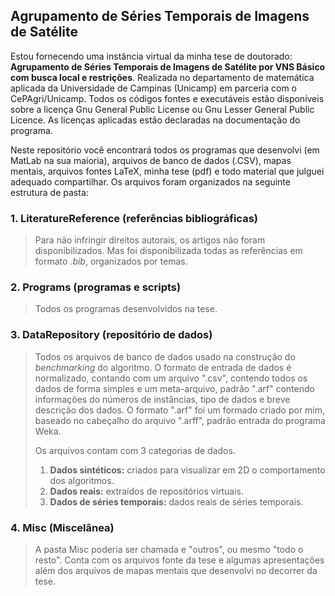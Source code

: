 Agrupamento de Séries Temporais de Imagens de Satélite
------------------------------------------------------

Estou fornecendo uma instância virtual da minha tese de doutorado: **Agrupamento de Séries Temporais de Imagens de Satélite por VNS Básico com busca local e restrições**. Realizada no departamento de matemática aplicada da Universidade de Campinas (Unicamp) em parceria com o CePAgri/Unicamp. Todos os códigos fontes e executáveis estão disponíveis sobre a licença Gnu General Public License ou Gnu Lesser General Public Licence. As licenças aplicadas estão declaradas na documentação do programa.

Neste repositório você encontrará todos os programas que desenvolvi (em MatLab na sua maioria), arquivos de banco de dados (.CSV), mapas mentais, arquivos fontes LaTeX, minha tese (pdf) e todo material que julguei adequado compartilhar. Os arquivos foram organizados na seguinte estrutura de pasta:

### 1. LiteratureReference (referências bibliográficas) ###
> Para não infringir direitos autorais, os artigos não foram disponibilizados. Mas foi disponibilizada todas as referências em formato *.bib*, organizados por temas. 

### 2. Programs (programas e scripts) ###
> Todos os programas desenvolvidos na tese.

### 3. DataRepository (repositório de dados) ###
> Todos os arquivos de banco de dados usado na construção do *benchmarking* do algoritmo. O formato de entrada de dados é normalizado, contando com um arquivo ".csv", contendo todos os dados de forma simples e um meta-arquivo, padrão ".arf" contendo informações do números de instâncias, tipo de dados e breve descrição dos dados. O formato ".arf" foi um formado criado por mim, baseado no cabeçalho do arquivo ".arff", padrão entrada do programa Weka.
>
> Os arquivos contam com 3 categorias de dados. 
>  1. **Dados sintéticos:** criados para visualizar em 2D o comportamento dos algoritmos.
>  2. **Dados reais:** extraídos de repositórios virtuais.
>  3. **Dados de séries temporais:** dados  reais de séries temporais.
 
### 4. Misc (Miscelânea) ###
> A pasta Misc poderia ser chamada e "outros", ou mesmo "todo o resto". Conta com os arquivos fonte da tese e algumas apresentações além dos arquivos de mapas mentais que desenvolvi no decorrer da tese.
